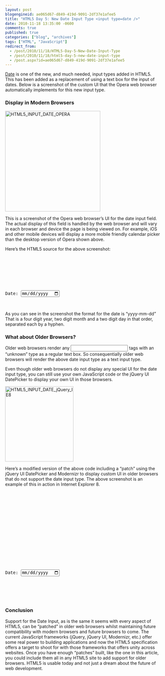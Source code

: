 ```yaml
---
layout: post
blogengineid: ae065d67-d849-419d-9091-2df37e1afee5
title: "HTML5 Day 5: New Date Input Type <input type=date />"
date: 2010-11-18 13:35:00 -0600
comments: true
published: true
categories: ["blog", "archives"]
tags: ["HTML", "JavaScript"]
redirect_from: 
  - /post/2010/11/18/HTML5-Day-5-New-Date-Input-Type
  - /post/2010/11/18/html5-day-5-new-date-input-type
  - /post.aspx?id=ae065d67-d849-419d-9091-2df37e1afee5
---
```

<!-- more -->

<a href="http://www.w3.org/TR/html-markup/input.date.html">Date</a> is one of the new, and much needed, input types added in HTML5. This has been added as a replacement of using a text box for the input of dates. Below is a screenshot of the custom UI that the Opera web browser automatically implements for this new input type.
<h3>Display in Modern Browsers</h3>

<a href="/images/postsHTML5_INPUT_DATE_OPERA.png"><img style="background-image: none; padding-left: 0px; padding-right: 0px; display: inline; padding-top: 0px; border: 0px;" title="HTML5_INPUT_DATE_OPERA" src="/images/postsHTML5_INPUT_DATE_OPERA_thumb.png" alt="HTML5_INPUT_DATE_OPERA" width="308" height="326" border="0" /></a>

This is a screenshot of the Opera web browser&rsquo;s UI for the date input field. The actual display of this field is handled by the web browser and will vary in each browser and device the page is being viewed on. For example, iOS and other mobile devices will display a more mobile friendly calendar picker than the desktop version of Opera shown above.

Here&rsquo;s the HTML5 source for the above screenshot:
<pre class="brush: xml; first-line: 1; tab-size: 4; toolbar: false; "><!DOCTYPE html>
<meta charset="utf-8">
<html lang="en">
<head>
</head>
<body>

Date: <input type=date />

</body>
</html></pre>

As you can see in the screenshot the format for the date is &ldquo;yyyy-mm-dd&rdquo; That is a four digit year, two digit month and a two digit day in that order, separated each by a hyphen.
<h3>What about Older Browsers?</h3>

Older web browsers render any <input> tags with an &ldquo;unknown&rdquo; type as a regular text box. So consequentially older web browsers will render the above date input type as a text input type.

Even though older web browsers do not display any special UI for the date input type, you can still use your own JavaScript code or the jQuery UI DatePicker to display your own UI in those browsers.

<a href="/images/postsHTML5_INPUT_DATE_jQuery_IE8.png"><img style="background-image: none; padding-left: 0px; padding-right: 0px; display: inline; padding-top: 0px; border: 0px;" title="HTML5_INPUT_DATE_jQuery_IE8" src="/images/postsHTML5_INPUT_DATE_jQuery_IE8_thumb.png" alt="HTML5_INPUT_DATE_jQuery_IE8" width="221" height="244" border="0" /></a>

Here&rsquo;s a modified version of the above code including a &ldquo;patch&rdquo; using the jQuery UI DatePicker and Modernizr to display custom UI in older browsers that do not support the date input type. The above screenshot is an example of this in action in Internet Explorer 8.
<pre class="brush: xml; first-line: 1; tab-size: 4; toolbar: false; "><!DOCTYPE html>
<meta charset="utf-8">
<html lang="en">
<head>
<!-- Include jQuery, jQuery UI and Modernizr -->
<script src="http://ajax.microsoft.com/ajax/jquery/jquery-1.4.4.js"></script>
<script src="http://ajax.microsoft.com/ajax/jquery.ui/1.8.5/jquery-ui.js"></script>
<script src="http://cachedcommons.org/cache/modernizr/1.5.0/javascripts/modernizr.js"></script>

<link href="http://ajax.microsoft.com/ajax/jquery.ui/1.8.5/themes/redmond/jquery-ui.css"
    rel="stylesheet" type="text/css" />
</head>
<body>

Date: <input type=date />

<script>
$(function() {
    // Check if the browser supports the date input type
    if (!Modernizr.inputtypes.date){
        // Add the jQuery UI DatePicker to all
        // input tags that have their type attributes
        // set to 'date'
        $('input[type=date]').datepicker({
            // specify the same format as the spec
            dateFormat: 'yy-mm-dd'
        });
    }
});
</script>

</body>
</html></pre>
<h3>Conclusion</h3>

Support for the Date Input, as is the same it seems with every aspect of HTML5, can be &ldquo;patched&rdquo; in older web browsers whilst maintaining future compatibility with modern browsers and future browsers to come. The current JavaScript frameworks (jQuery, jQuery UI, Modernizr, etc.) offer some real power to building applications and now the HTML5 specification offers a target to shoot for with those frameworks that offers unity across websites. Once you have enough &ldquo;patches&rdquo; built, like the one in this article, you could include them all in any HTML5 site to add support for older browsers. HTML5 is usable today and not just a dream about the future of web development.
